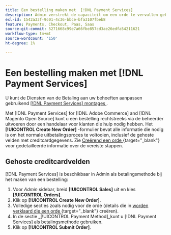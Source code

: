 ```yaml
---
title: Een bestelling maken met  [!DNL Payment Services]
description: Admin verstrekt de capaciteit om een orde te vervullen gebruikend  [!DNL Payment Services]  direct van Admin door een handelaar voor hun klanten die hulp nodig hebben.
exl-id: 1542a33f-9c01-4c36-bbce-bfa3107fbeb8
feature: Payments, Checkout, Paas, Saas
source-git-commit: 5271668c99e7a66fbe857cd3ae26edfa54211621
workflow-type: tm+mt
source-wordcount: '150'
ht-degree: 1%

---
```


# Een bestelling maken met [!DNL Payment Services]

U kunt de Diensten van de Betaling aan uw behoeften aanpassen gebruikend [[!DNL Payment Services]  montages ](settings.md).

Met [!DNL Payment Services] for [!DNL Adobe Commerce] and [!DNL Magento Open Source] kunt u een bestelling rechtstreeks via de beheerder uitvoeren door een handelaar voor klanten die hulp nodig hebben. Het **[!UICONTROL Create New Order]** -formulier bevat alle informatie die nodig is om het normale uitbetalingsproces te voltooien, inclusief de gehoste velden met creditcardgegevens. Zie [ Creërend een orde ](https://experienceleague.adobe.com/en/docs/commerce-admin/stores-sales/point-of-purchase/assist/customer-account-create-order){target="_blank"} voor gedetailleerde informatie over de vereiste stappen.

## Gehoste creditcardvelden

[!DNL Payment Services] is beschikbaar in Admin als betalingsmethode bij het maken van een bestelling:

1. Voor _Admin_ sidebar, breid **[!UICONTROL Sales]** uit en kies **[!UICONTROL Orders]**.
1. Klik op **[!UICONTROL Create New Order]**.
1. Volledige secties zoals nodig voor de orde (details die in [ worden verklaard die een orde ](https://experienceleague.adobe.com/en/docs/commerce-admin/stores-sales/point-of-purchase/assist/customer-account-create-order){target="_blank"} creëren).
1. In de sectie _[!UICONTROL Payment Method]_kunt u [!DNL Payment Services] als betalingsmethode gebruiken.
1. Klik op **[!UICONTROL Submit Order]**.

